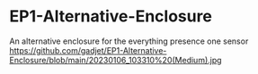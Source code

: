 # EP1-Alternative-Enclosure
An alternative enclosure for the everything presence one sensor
https://github.com/gadjet/EP1-Alternative-Enclosure/blob/main/20230106_103310%20(Medium).jpg
